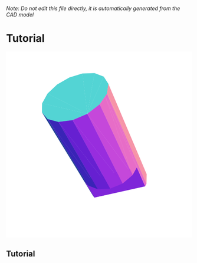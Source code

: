 ###### Note: Do not edit this file directly, it is automatically generated from the CAD model

# Tutorial

![](/project.svg)

## Tutorial


